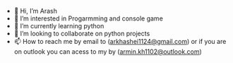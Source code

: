 - 👋 Hi, I’m Arash
- 👀 I’m interested in Progarmming and console game
- 🌱 I’m currently learning python
- 💞️ I’m looking to collaborate on python projects
- 📫 How to reach me by email to (arkhashei1124@gmail.com)  or if you are on outlook you can acess to my by (armin.kh1102@outlook.com)

<!---
ArashKhashei/ArashKhashei is a ✨ special ✨ repository because its `README.md` (this file) appears on your GitHub profile.
You can click the Preview link to take a look at your changes.
--->

